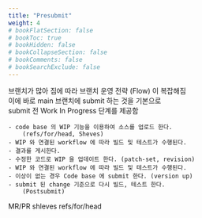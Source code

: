 ```yaml
---
title: "Presubmit"
weight: 4
# bookFlatSection: false
# bookToc: true
# bookHidden: false
# bookCollapseSection: false
# bookComments: false
# bookSearchExclude: false
---
```


브랜치가 많아 짐에 따라 브랜치 운영 전략 (Flow) 이 복잡해짐  
이에 바로 main 브랜치에 submit 하는 것을 기본으로  
submit 전 Work In Progress 단계를 제공함  

    - code base 의 WIP 기능을 이용하여 소스를 업로드 한다.  
        (refs/for/head, Sheves)
    - WIP 와 연결된 workflow 에 따라 빌드 및 테스트가 수행된다.
    - 결과를 게시한다.
    - 수정한 코드로 WIP 을 업데이트 한다. (patch-set, revision)
    - WIP 와 연결된 workflow 에 따라 빌드 및 테스트가 수행된다.
    - 이상이 없는 경우 Code base 에 submit 한다. (version up)
    - submit 된 change 기준으로 다시 빌드, 테스트 한다.  
        (Postsubmit)

MR/PR 
shleves
refs/for/head